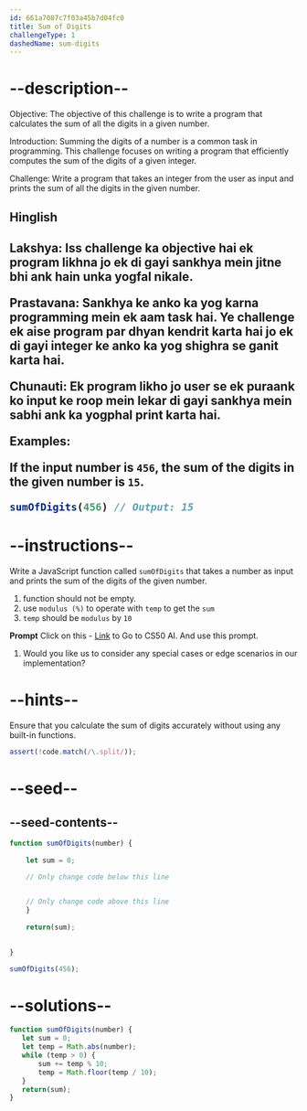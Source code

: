 ```yaml
---
id: 661a7087c7f03a45b7d04fc0
title: Sum of Digits
challengeType: 1
dashedName: sum-digits
---
```


# --description--

Objective:
 The objective of this challenge is to write a program that calculates the sum of all the digits in a given number.


Introduction:
 Summing the digits of a number is a common task in programming. This challenge focuses on writing a program that efficiently computes the sum of the digits of a given integer.

 Challenge:
 Write a program that takes an integer from the user as input and prints the sum of all the digits in the given number.

 <h2>Hinglish<h2>

 Lakshya:
  Iss challenge ka objective hai ek program likhna jo ek di gayi sankhya mein jitne bhi ank hain unka yogfal nikale.

Prastavana:
 Sankhya ke anko ka yog karna programming mein ek aam task hai. Ye challenge ek aise program par dhyan kendrit karta hai jo ek di gayi integer ke anko ka yog shighra se ganit karta hai.

Chunauti:
Ek program likho jo user se ek puraank ko input ke roop mein lekar di gayi sankhya mein sabhi ank ka yogphal print karta hai.

**Examples:**

If the input number is `456`, the sum of the digits in the given number is `15`.

```js
sumOfDigits(456) // Output: 15
```

# --instructions--

Write a JavaScript function called `sumOfDigits` that takes a number as input and prints the sum of the digits of the given number.

1. function should not be empty.
2. use `modulus (%)` to operate with `temp` to get the `sum`
3. `temp` should be `modulus` by `10`

**Prompt**
Click on this - <a href = "https://cs50.ai/chat">Link</a> to Go to CS50 AI.
And use this prompt.

1. Would you like us to consider any special cases or edge scenarios in our implementation?

# --hints--

Ensure that you calculate the sum of digits accurately without using any built-in functions.

```js
assert(!code.match(/\.split/));

```

# --seed--
## --seed-contents--

```js
function sumOfDigits(number) {
   
    let sum = 0;

    // Only change code below this line
        

    // Only change code above this line
    }
    
    return(sum);

   
}

sumOfDigits(456);
```

# --solutions--

```js
function sumOfDigits(number) {
   let sum = 0;
   let temp = Math.abs(number);
   while (temp > 0) {
       sum += temp % 10;
       temp = Math.floor(temp / 10);
   }
   return(sum);
}
```

